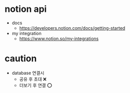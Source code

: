 # notion api
- docs
  - https://developers.notion.com/docs/getting-started
- my integration
  - https://www.notion.so/my-integrations
# caution
- database 연결시 
  - 공유 후 초대 ❌
  - 더보기 후 연결 ⭕